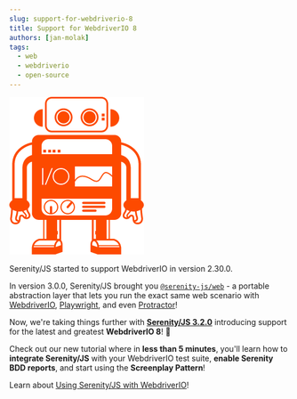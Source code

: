 ```yaml
---
slug: support-for-webdriverio-8
title: Support for WebdriverIO 8
authors: [jan-molak]
tags:
  - web
  - webdriverio
  - open-source
---
```


![WebdriverIO Roboter](./webdriverio-roboter.png)

Serenity/JS started to support WebdriverIO in version 2.30.0. 

In version 3.0.0, Serenity/JS brought you [`@serenity-js/web`](/handbook/web-testing/) - a portable abstraction
layer that lets you run the exact same web scenario with [WebdriverIO](/api/webdriverio), [Playwright](/api/playwright), and even [Protractor](/api/protractor)!

Now, we're taking things further with [**Serenity/JS 3.2.0**](/changelog/3.2.0) introducing support for the latest and greatest **WebdriverIO 8**! 🥳 

Check out our new tutorial where in **less than 5 minutes**, you'll learn how to **integrate Serenity/JS** with your WebdriverIO test suite, **enable Serenity BDD reports**, and start using the **Screenplay Pattern**!

Learn about [Using Serenity/JS with WebdriverIO](/handbook/getting-started/serenity-js-with-webdriverio/)!
